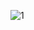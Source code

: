![1](https://user-images.githubusercontent.com/59263393/185793667-4260a447-be7f-4b38-98b0-c8b015a0b53c.PNG)
